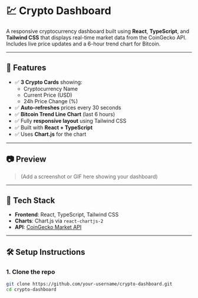 # 💹 Crypto Dashboard

A responsive cryptocurrency dashboard built using **React**, **TypeScript**, and **Tailwind CSS** that displays real-time market data from the CoinGecko API. Includes live price updates and a 6-hour trend chart for Bitcoin.

---

## 🚀 Features

- ✅ **3 Crypto Cards** showing:
  - Cryptocurrency Name
  - Current Price (USD)
  - 24h Price Change (%)
- ✅ **Auto-refreshes** prices every 30 seconds
- ✅ **Bitcoin Trend Line Chart** (last 6 hours)
- ✅ Fully **responsive layout** using Tailwind CSS
- ✅ Built with **React + TypeScript**
- ✅ Uses **Chart.js** for the chart

---

## 📷 Preview

> (Add a screenshot or GIF here showing your dashboard)

---

## 🧪 Tech Stack

- **Frontend**: React, TypeScript, Tailwind CSS
- **Charts**: Chart.js via `react-chartjs-2`
- **API**: [CoinGecko Market API](https://www.coingecko.com/en/api/documentation)

---

## 🛠️ Setup Instructions

### 1. Clone the repo

```bash
git clone https://github.com/your-username/crypto-dashboard.git
cd crypto-dashboard

